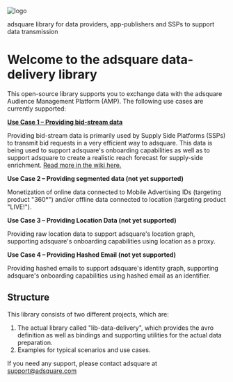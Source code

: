 ![logo](http://www.adsquare.com/logo_pos_rgb.png)

adsquare library for data providers, app-publishers and SSPs to support data transmission

# Welcome to the adsquare data-delivery library

This open-source library supports you to exchange data with the adsquare Audience Management Platform (AMP). The following use cases are currently supported:


**[Use Case 1 – Providing bid-stream data](https://github.com/adsquare/data-delivery/wiki/Use-Case-1-%E2%80%93-Providing-bid-stream-data)**

Providing bid-stream data is primarily used by Supply Side Platforms (SSPs) to transmit bid requests in a very efficient way to adsquare. This data is being used to support adsquare's onboarding capabilities as well as to support adsquare to create a realistic reach forecast for supply-side enrichment.
[Read more in the wiki here.](https://github.com/adsquare/data-delivery/wiki/Use-Case-1-%E2%80%93-Providing-bid-stream-data)

**Use Case 2 – Providing segmented data (not yet supported)**

Monetization of online data connected to Mobile Advertising IDs (targeting product "360°") and/or offline data connected to location (targeting product "LIVE!").

**Use Case 3 – Providing Location Data (not yet supported)**

Providing raw location data to support adsquare's location graph, supporting adsquare's onboarding capabilities using location as a proxy.

**Use Case 4 – Providing Hashed Email (not yet supported)**

Providing hashed emails to support adsquare's identity graph, supporting adsquare's onboarding capabilities using hashed email as an identifier.

## Structure

This library consists of two different projects, which are:

1. The actual library called "lib-data-delivery", which provides the avro definition as well as bindings and supporting utilities for the actual data preparation.
2. Examples for typical scenarios and use cases.

If you need any support, please contact adsquare at support@adsquare.com
